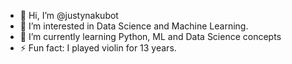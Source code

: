 - 👋 Hi, I’m @justynakubot
- 👀 I’m interested in Data Science and Machine Learning.
- 🌱 I’m currently learning Python, ML and Data Science concepts
- ⚡ Fun fact: I played violin for 13 years.

<!---
justynakubot/justynakubot is a ✨ special ✨ repository because its `README.md` (this file) appears on your GitHub profile.
You can click the Preview link to take a look at your changes.
--->
